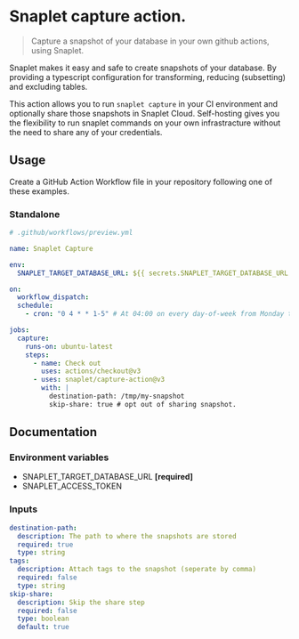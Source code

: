 # Snaplet capture action.

> Capture a snapshot of your database in your own github actions, using Snaplet.

Snaplet makes it easy and safe to create snapshots of your database. By providing a typescript configuration for transforming, reducing (subsetting) and excluding tables.

This action allows you to run `snaplet capture` in your CI environment and optionally share those snapshots in Snaplet Cloud.
Self-hosting gives you the flexibility to run snaplet commands on your own infrastracture without the need to share any of your credentials.

## Usage

Create a GitHub Action Workflow file in your repository following one of these examples.

### Standalone

```yaml
# .github/workflows/preview.yml

name: Snaplet Capture

env:
  SNAPLET_TARGET_DATABASE_URL: ${{ secrets.SNAPLET_TARGET_DATABASE_URL }}

on:
  workflow_dispatch:
  schedule:
    - cron: "0 4 * * 1-5" # At 04:00 on every day-of-week from Monday through Friday.

jobs:
  capture:
    runs-on: ubuntu-latest
    steps:
      - name: Check out
        uses: actions/checkout@v3
      - uses: snaplet/capture-action@v3
        with: |
          destination-path: /tmp/my-snapshot
          skip-share: true # opt out of sharing snapshot.
```

## Documentation

### Environment variables

- SNAPLET_TARGET_DATABASE_URL **[required]**
- SNAPLET_ACCESS_TOKEN

### Inputs

```yaml
destination-path:
  description: The path to where the snapshots are stored
  required: true
  type: string
tags:
  description: Attach tags to the snapshot (seperate by comma)
  required: false
  type: string
skip-share:
  description: Skip the share step
  required: false
  type: boolean
  default: true
```
